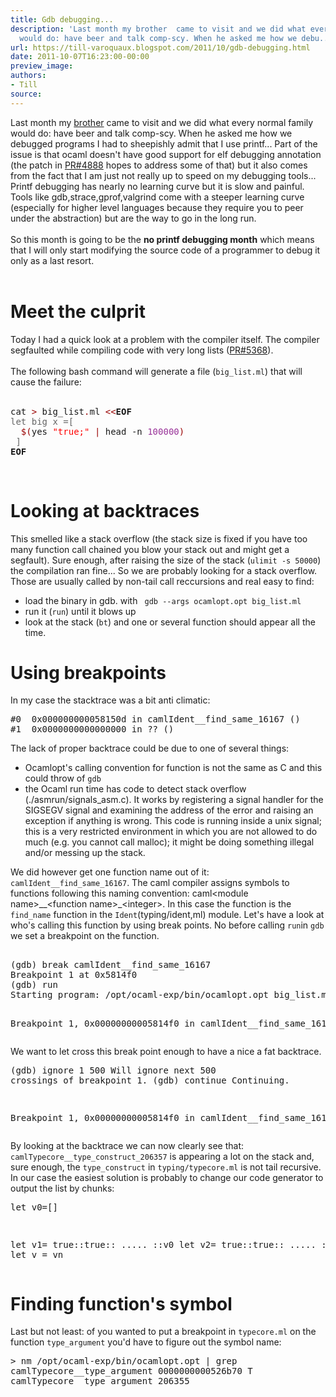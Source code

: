 ```yaml
---
title: Gdb debugging...
description: 'Last month my brother  came to visit and we did what every normal family
  would do: have beer and talk comp-scy. When he asked me how we debu...'
url: https://till-varoquaux.blogspot.com/2011/10/gdb-debugging.html
date: 2011-10-07T16:23:00-00:00
preview_image:
authors:
- Till
source:
---
```


<div dir="ltr" style="text-align: left;" trbidi="on">Last month my <a href="http://gael-varoquaux.info/blog/">brother</a> came to visit and we did what every normal family would do: have beer and talk comp-scy. When he asked me how we debugged programs I had to sheepishly admit that I use printf... Part of the issue is that ocaml doesn't have good support for elf debugging annotation (the patch in <a href="http://caml.inria.fr/mantis/view.php?id=4888">PR#4888</a> hopes to address some of that) but it also comes from the fact that I am just not really up to speed on my debugging tools... Printf debugging has nearly no learning curve but it is slow and painful. Tools like gdb,strace,gprof,valgrind come with a steeper learning curve (especially for higher level languages because they require you to peer under the abstraction) but are the way to go in the long run.<br>
<br>
So this month is going to be the <b>no printf debugging month</b> which means that I will only start modifying the source code of a programmer to debug it only as a last resort.<br>
<br>
<h1>Meet the culprit</h1>Today I had a quick look at a problem with the compiler itself. The compiler segfaulted while compiling code with very long lists (<a href="http://caml.inria.fr/mantis/view.php?id=5368">PR#5368</a>). <br>
<br>
The following bash command will generate a file (<code>big_list.ml</code>) that will cause the failure:<br>
<br>
<pre><tt>cat <span style="color: #990000;">&gt;</span> big_list<span style="color: #990000;">.</span>ml <span style="color: #990000;">&lt;&lt;</span><b>EOF</b>
<span style="color: #666666;">let big x =[</span>
  <span style="color: #990000;">$(</span>yes <span style="color: red;">"true;"</span> <span style="color: #990000;">|</span> head -n <span style="color: #993399;">100000</span><span style="color: #990000;">)</span>
<span style="color: #666666;"> ]</span>
<b>EOF</b>
</tt></pre><br>
<h1>Looking at backtraces</h1>This smelled like a stack overflow (the stack size is fixed if you have too many function call chained you blow your stack out and might get a segfault). Sure enough, after raising the size of the stack (<code>ulimit -s 50000</code>)  the compilation ran fine... So we are probably looking for a stack overflow. Those are usually called by non-tail call reccursions and real easy to find:<br>
<ul><li>load the binary in gdb. with <code> gdb --args ocamlopt.opt big_list.ml </code> <br>
</li>
<li>run it (<code>run</code>) until it blows up <br>
</li>
<li>look at the stack (<code>bt</code>) and one or several function should appear all the time.<br>
</li>
</ul><h1>Using breakpoints</h1>In my case the stacktrace was a bit anti climatic:  <br>
<pre><tt>#0  0x000000000058150d in camlIdent__find_same_16167 ()
#1  0x0000000000000000 in ?? ()</tt></pre>The lack of proper backtrace could be due to one of several things: <br>
<ul><li> Ocamlopt's calling convention for function is not the same as C and this could throw of <code>gdb</code><br>
</li>
<li> the Ocaml run time has code to detect stack overflow (./asmrun/signals_asm.c). It works by registering a signal handler for the SIGSEGV signal and examining the address of the error and raising an exception if anything is wrong. This code is running inside a unix signal; this is a very restricted environment in which you are not allowed to do much (e.g. you cannot call malloc); it might be doing something illegal and/or messing up the stack.<br>
</li>
</ul>We did however get one function name out of it: <code>camlIdent__find_same_16167</code>. The caml compiler assigns symbols to functions following this naming convention: caml&lt;module name&gt;__&lt;function name&gt;_&lt;integer&gt;. In this case the function is the <code>find_name</code> function in the <code>Ident</code>(typing/ident,ml) module. Let's have a look at who's calling this function by using break points.  No before calling <code>run</code>in <code>gdb</code> we set a breakpoint on the function.  <br>
<pre><tt>
(gdb) break camlIdent__find_same_16167
Breakpoint 1 at 0x5814f0
(gdb) run
Starting program: /opt/ocaml-exp/bin/ocamlopt.opt big_list.ml

Breakpoint 1, 0x00000000005814f0 in camlIdent__find_same_16167 ()
</tt></pre>We want to let cross this break point enough to have a nice a fat backtrace.  <pre><tt>(gdb) ignore 1 500
Will ignore next 500 crossings of breakpoint 1.
(gdb) continue
Continuing.

Breakpoint 1, 0x00000000005814f0 in camlIdent__find_same_16167 ()
</tt></pre>By looking at the backtrace we can now clearly see that: <code>camlTypecore__type_construct_206357</code> is appearing a lot on the stack and, sure enough, the <code>type_construct</code> in <code>typing/typecore.ml</code> is not tail recursive. In our case the easiest solution is probably to change our code generator to output the list by chunks: <pre>let v0=[]

let v1= true::true:: ..... ::v0
let v2= true::true:: ..... ::v1
....
let v = vn
</pre><h1>Finding function's symbol</h1>Last but not least: of you wanted to put a breakpoint in <code>typecore.ml</code> on the function <code>type_argument</code> you'd have to figure out the symbol name: <pre><tt>&gt; nm /opt/ocaml-exp/bin/ocamlopt.opt | grep camlTypecore__type_argument
0000000000526b70 T camlTypecore__type_argument_206355</tt></pre></div>
